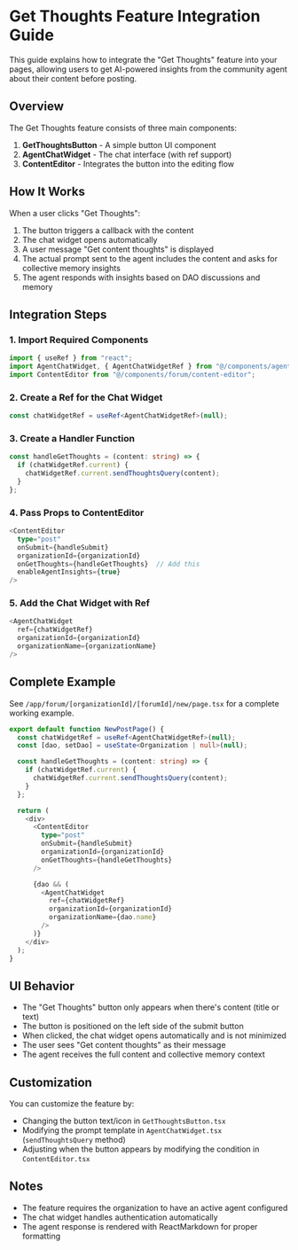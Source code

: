 # Get Thoughts Feature Integration Guide

This guide explains how to integrate the "Get Thoughts" feature into your pages, allowing users to get AI-powered insights from the community agent about their content before posting.

## Overview

The Get Thoughts feature consists of three main components:
1. **GetThoughtsButton** - A simple button UI component
2. **AgentChatWidget** - The chat interface (with ref support)
3. **ContentEditor** - Integrates the button into the editing flow

## How It Works

When a user clicks "Get Thoughts":
1. The button triggers a callback with the content
2. The chat widget opens automatically
3. A user message "Get content thoughts" is displayed
4. The actual prompt sent to the agent includes the content and asks for collective memory insights
5. The agent responds with insights based on DAO discussions and memory

## Integration Steps

### 1. Import Required Components

```typescript
import { useRef } from "react";
import AgentChatWidget, { AgentChatWidgetRef } from "@/components/agent/AgentChatWidget";
import ContentEditor from "@/components/forum/content-editor";
```

### 2. Create a Ref for the Chat Widget

```typescript
const chatWidgetRef = useRef<AgentChatWidgetRef>(null);
```

### 3. Create a Handler Function

```typescript
const handleGetThoughts = (content: string) => {
  if (chatWidgetRef.current) {
    chatWidgetRef.current.sendThoughtsQuery(content);
  }
};
```

### 4. Pass Props to ContentEditor

```typescript
<ContentEditor
  type="post"
  onSubmit={handleSubmit}
  organizationId={organizationId}
  onGetThoughts={handleGetThoughts}  // Add this
  enableAgentInsights={true}
/>
```

### 5. Add the Chat Widget with Ref

```typescript
<AgentChatWidget
  ref={chatWidgetRef}
  organizationId={organizationId}
  organizationName={organizationName}
/>
```

## Complete Example

See `/app/forum/[organizationId]/[forumId]/new/page.tsx` for a complete working example.

```typescript
export default function NewPostPage() {
  const chatWidgetRef = useRef<AgentChatWidgetRef>(null);
  const [dao, setDao] = useState<Organization | null>(null);

  const handleGetThoughts = (content: string) => {
    if (chatWidgetRef.current) {
      chatWidgetRef.current.sendThoughtsQuery(content);
    }
  };

  return (
    <div>
      <ContentEditor
        type="post"
        onSubmit={handleSubmit}
        organizationId={organizationId}
        onGetThoughts={handleGetThoughts}
      />

      {dao && (
        <AgentChatWidget
          ref={chatWidgetRef}
          organizationId={organizationId}
          organizationName={dao.name}
        />
      )}
    </div>
  );
}
```

## UI Behavior

- The "Get Thoughts" button only appears when there's content (title or text)
- The button is positioned on the left side of the submit button
- When clicked, the chat widget opens automatically and is not minimized
- The user sees "Get content thoughts" as their message
- The agent receives the full content and collective memory context

## Customization

You can customize the feature by:
- Changing the button text/icon in `GetThoughtsButton.tsx`
- Modifying the prompt template in `AgentChatWidget.tsx` (`sendThoughtsQuery` method)
- Adjusting when the button appears by modifying the condition in `ContentEditor.tsx`

## Notes

- The feature requires the organization to have an active agent configured
- The chat widget handles authentication automatically
- The agent response is rendered with ReactMarkdown for proper formatting
